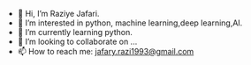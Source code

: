 - 👋 Hi, I’m Raziye Jafari.
- 👀 I’m interested in python, machine learning,deep learning,AI.
- 🌱 I’m currently learning python.
- 💞️ I’m looking to collaborate on ...
- 📫 How to reach me: jafary.razi1993@gmail.com

<!---
negar93jr/negar93jr is a ✨ special ✨ repository because its `README.md` (this file) appears on your GitHub profile.
You can click the Preview link to take a look at your changes.
--->
